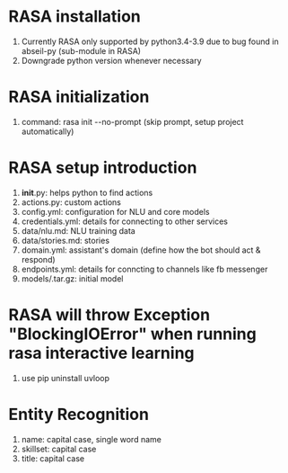 # RASA installation
1. Currently RASA only supported by python3.4-3.9 due to bug found in abseil-py (sub-module in RASA)
2. Downgrade python version whenever necessary

# RASA initialization
1. command: rasa init --no-prompt (skip prompt, setup project automatically)

# RASA setup introduction
1. __init__.py: helps python to find actions
2. actions.py: custom actions
3. config.yml: configuration for NLU and core models
4. credentials.yml: details for connecting to other services
5. data/nlu.md: NLU training data
6. data/stories.md: stories
7. domain.yml: assistant's domain (define how the bot should act & respond)
8. endpoints.yml: details for conncting to channels like fb messenger
9. models/<timestamp>.tar.gz: initial model

# RASA will throw Exception "BlockingIOError" when running rasa interactive learning
1. use pip uninstall uvloop

# Entity Recognition
1. name: capital case, single word name
2. skillset: capital case
3. title: capital case